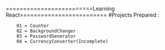 =========================Learning React=========================
#Projects Prepared :
`````````````````````
    01 = Counter
    02 = BackgroundChanger
    03 = PasswordGenerator
    04 = CurrencyConverter(Incomplete)